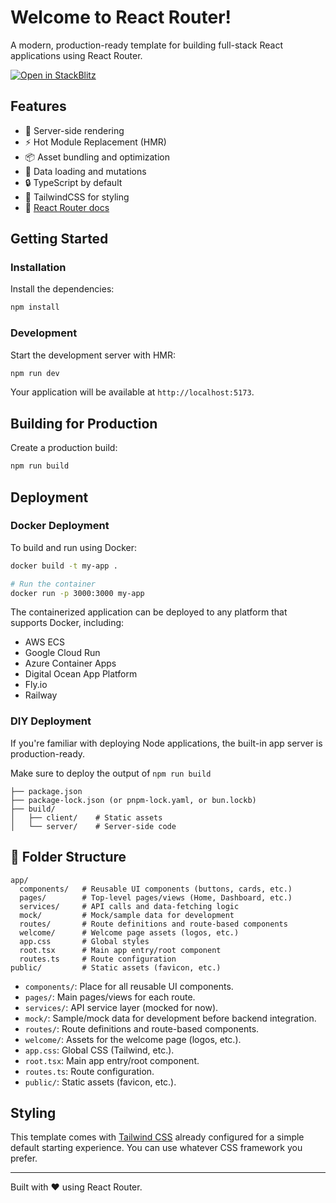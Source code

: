 # Welcome to React Router!

A modern, production-ready template for building full-stack React applications using React Router.

[![Open in StackBlitz](https://developer.stackblitz.com/img/open_in_stackblitz.svg)](https://stackblitz.com/github/remix-run/react-router-templates/tree/main/default)

## Features

- 🚀 Server-side rendering
- ⚡️ Hot Module Replacement (HMR)
- 📦 Asset bundling and optimization
- 🔄 Data loading and mutations
- 🔒 TypeScript by default
- 🎉 TailwindCSS for styling
- 📖 [React Router docs](https://reactrouter.com/)

## Getting Started

### Installation

Install the dependencies:

```bash
npm install
```

### Development

Start the development server with HMR:

```bash
npm run dev
```

Your application will be available at `http://localhost:5173`.

## Building for Production

Create a production build:

```bash
npm run build
```

## Deployment

### Docker Deployment

To build and run using Docker:

```bash
docker build -t my-app .

# Run the container
docker run -p 3000:3000 my-app
```

The containerized application can be deployed to any platform that supports Docker, including:

- AWS ECS
- Google Cloud Run
- Azure Container Apps
- Digital Ocean App Platform
- Fly.io
- Railway

### DIY Deployment

If you're familiar with deploying Node applications, the built-in app server is production-ready.

Make sure to deploy the output of `npm run build`

```
├── package.json
├── package-lock.json (or pnpm-lock.yaml, or bun.lockb)
├── build/
│   ├── client/    # Static assets
│   └── server/    # Server-side code
```

## 📁 Folder Structure

```
app/
  components/   # Reusable UI components (buttons, cards, etc.)
  pages/        # Top-level pages/views (Home, Dashboard, etc.)
  services/     # API calls and data-fetching logic
  mock/         # Mock/sample data for development
  routes/       # Route definitions and route-based components
  welcome/      # Welcome page assets (logos, etc.)
  app.css       # Global styles
  root.tsx      # Main app entry/root component
  routes.ts     # Route configuration
public/         # Static assets (favicon, etc.)
```

- `components/`: Place for all reusable UI components.
- `pages/`: Main pages/views for each route.
- `services/`: API service layer (mocked for now).
- `mock/`: Sample/mock data for development before backend integration.
- `routes/`: Route definitions and route-based components.
- `welcome/`: Assets for the welcome page (logos, etc.).
- `app.css`: Global CSS (Tailwind, etc.).
- `root.tsx`: Main app entry/root component.
- `routes.ts`: Route configuration.
- `public/`: Static assets (favicon, etc.).

## Styling

This template comes with [Tailwind CSS](https://tailwindcss.com/) already configured for a simple default starting experience. You can use whatever CSS framework you prefer.

---

Built with ❤️ using React Router.
